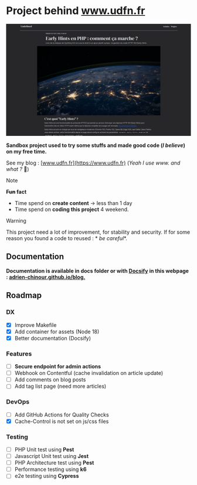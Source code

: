 # Project behind www.udfn.fr

![docs/images/article.png](docs/images/article.png)

**Sandbox project used to try some stuffs and made good code (_I believe_) on my free time.**

See my blog : [www.udfn.fr](https://www.udfn.fr) (_Yeah I use www. and what ?_ 🤨)

> [!NOTE]
> **~~Fun~~ fact**
> - Time spend on **create content** -> less than 1 day
> - Time spend on **coding this project** 4 weekend.

> [!WARNING]
> This project need a lot of improvement, for stability and security. If for some reason you found a code to reused : *
*be
careful**.

## Documentation

**Documentation is available in docs folder or with [Docsify](https://docsify.js.org) in this
webpage : [adrien-chinour.github.io/blog.](https://adrien-chinour.github.io/blog/)**

## Roadmap

### DX

- [x] Improve Makefile
- [x] Add container for assets (Node 18)
- [x] Better documentation (Docsify)

### Features

- [ ] **Secure endpoint for admin actions**
- [ ] Webhook on Contentful (cache invalidation on article update)
- [ ] Add comments on blog posts
- [ ] Add tag list page (need more articles)

### DevOps

- [ ] Add GitHub Actions for Quality Checks
- [x] Cache-Control is not set on js/css files

### Testing

- [ ] PHP Unit test using **Pest**
- [ ] Javascript Unit test using **Jest**
- [ ] PHP Architecture test using **Pest**
- [ ] Performance testing using **k6**
- [ ] e2e testing using **Cypress**
